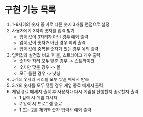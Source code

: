 # 구현 기능 목록
1. 1-9사이의 숫자 중 서로 다른 숫자 3개를 랜덤으로 설정
2. 사용자에게 3자리 숫자를 입력 받기
   * 입력 값이 3자리가 아닌 경우 예외 출력
   * 입력 값이 숫자가 아닌 경우 예외 출력
   * 입력 값에 중복된 숫자가 있는 경우 예외 출력
3. 입력값과 설정값 비교 후 볼, 스트라이크 개수 출력
   * 숫자와 자리 모두 맞춘 경우 -> 스트라이크
   * 숫자만 맞춘 경우 -> 볼
   * 모두 틀린 경우 -> 낫싱
4. 3개의 숫자와 자리를 모두 맞을 때까지 반복
5. 3개의 숫자를 모두 맞힐 경우 게임 종료 메세지 출력
6. 게임 종료 메세지 출력 후 사용자가 다시 게임을 진행할지 종료할지 출력
   * 1 입력 시 게임 재시작
   * 2 입력 시 프로그램 종료
   * 1 또는 2를 제외한 숫자 입력시 예외 출력